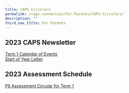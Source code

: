 ```yaml
---
title: CAPS Circulars
permalink: /caps-connection/For-Parents/CAPS-Circulars/
description: ""
third_nav_title: For Parents
---
```

2023 CAPS Newsletter
--------------------

[Term 1 Calendar of Events](/files/Term%201%20Calendar_2023.pdf)<br>
[Start of Year Letter ](/files/Start%20of%20Year_2023.pdf)

2023 Assessment Schedule
------------------------
[P6 Assessment Circular for Term 1](https://drive.google.com/file/d/17RhGvW4n81voflDGNXHY-19F-7Q1Efpo/view?usp=share_link)